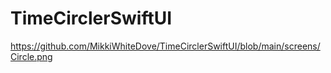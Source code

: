 # TimeCirclerSwiftUI


https://github.com/MikkiWhiteDove/TimeCirclerSwiftUI/blob/main/screens/Circle.png
